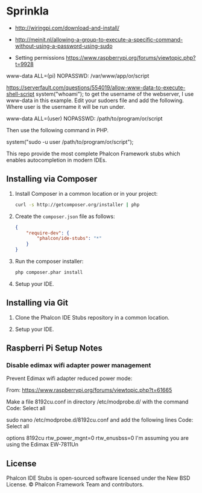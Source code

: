 

# Sprinkla

* http://wiringpi.com/download-and-install/

* http://meinit.nl/allowing-a-group-to-execute-a-specific-command-without-using-a-password-using-sudo

* Setting permissions
https://www.raspberrypi.org/forums/viewtopic.php?t=9928

www-data ALL=(pi) NOPASSWD: /var/www/app/or/script


https://serverfault.com/questions/554019/allow-www-data-to-execute-shell-script
system("whoami"); to get the username of the webserver, I use www-data in this example. Edit your sudoers file and add the following. Where user is the username it will be run under.

www-data ALL=(user) NOPASSWD: /path/to/program/or/script

Then use the following command in PHP.

system("sudo -u user /path/to/program/or/script");

This repo provide the most complete Phalcon Framework stubs which enables autocompletion in modern IDEs.

## Installing via Composer

1. Install Composer in a common location or in your project:
    ```bash
    curl -s http://getcomposer.org/installer | php
    ```

2. Create the `composer.json` file as follows:
    ```json
    {
        "require-dev": {
            "phalcon/ide-stubs": "*"
        }
    }
    ```

3. Run the composer installer:
    ```bash
    php composer.phar install
    ```

4. Setup your IDE.

## Installing via Git

1. Clone the Phalcon IDE Stubs repository in a common location.

2. Setup your IDE.


## Raspberri Pi Setup Notes

### Disable edimax wifi adapter power management

Prevent Edimax wifi adapter reduced power mode:

From: https://www.raspberrypi.org/forums/viewtopic.php?t=61665

Make a file 8192cu.conf in directory /etc/modprobe.d/ with the command
Code: Select all

sudo nano /etc/modprobe.d/8192cu.conf
and add the following lines
Code: Select all


options 8192cu rtw_power_mgnt=0 rtw_enusbss=0
I'm assuming you are using the Edimax EW-7811Un





## License

Phalcon IDE Stubs is open-sourced software licensed under the New BSD License. © Phalcon Framework Team and contributors.

